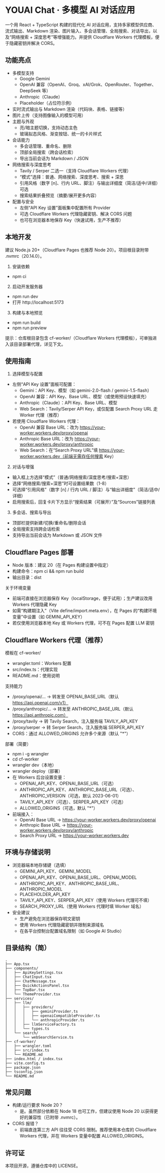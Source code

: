 # YOUAI Chat · 多模型 AI 对话应用

一个用 React + TypeScript 构建的现代化 AI 对话应用，支持多家模型供应商、流式输出、Markdown 渲染、图片输入、多会话管理、全局搜索、对话导出，以及“网络搜索 + 深度思考”等增强能力。并提供 Cloudflare Workers 代理模板，便于隐藏密钥并解决 CORS。

## 功能亮点
- 多模型支持
  - Google Gemini
  - OpenAI 兼容（OpenAI、Groq、xAI/Grok、OpenRouter、Together、DeepSeek 等）
  - Anthropic（Claude）
  - Placeholder（占位符示例）
- 实时流式输出与 Markdown 渲染（代码块、表格、链接等）
- 图片上传（支持图像输入的模型可用）
- 主题与外观
  - 亮/暗主题切换，支持动态主色
  - 玻璃拟态风格、渐变按钮、统一的卡片样式
- 会话能力
  - 多会话管理、重命名、删除
  - 顶部全局搜索（跨会话检索）
  - 导出当前会话为 Markdown / JSON
- 网络搜索与深度思考
  - Tavily / Serper 二选一（支持 Cloudflare Workers 代理）
  - “模式”选择：普通、网络搜索、深度思考、搜索 + 深思
  - 引用风格（数字 [n]、行内 URL、脚注）与输出详细度（简洁/适中/详细）可选
  - 搜索结果折叠预览（摘要/展开更多内容）
- 配置与安全
  - 左侧“API Key 设置”面板集中配置所有 Provider
  - 可选 Cloudflare Workers 代理隐藏密钥、解决 CORS 问题
  - 也可在浏览器本地保存 Key（快速试用，生产不推荐）

## 本地开发
建议 Node.js 20+（Cloudflare Pages 也推荐 Node 20）。项目根目录附带 .nvmrc（20.14.0）。

1) 安装依赖
- npm ci

2) 启动开发服务器
- npm run dev
- 打开 http://localhost:5173

3) 构建与本地预览
- npm run build
- npm run preview

提示：仓库根目录包含 cf-worker/（Cloudflare Workers 代理模板），可单独进入该目录部署代理，详见下文。

## 使用指南
1) 选择模型与配置
- 左侧“API Key 设置”面板可配置：
  - Gemini：API Key、模型（如 gemini-2.0-flash / gemini-1.5-flash）
  - OpenAI 兼容：API Key、Base URL、模型（或使用预设快速填充）
  - Anthropic（Claude）：API Key、Base URL、模型
  - Web Search：Tavily/Serper API Key，或仅配置 Search Proxy URL 走 Worker 代理（推荐）
- 若使用 Cloudflare Workers 代理：
  - OpenAI 兼容 Base URL：改为 https://your-worker.workers.dev/proxy/openai
  - Anthropic Base URL：改为 https://your-worker.workers.dev/proxy/anthropic
  - Web Search：在“Search Proxy URL”填 https://your-worker.workers.dev（前端无需存任何搜索 Key）

2) 对话与增强
- 输入框上方选择“模式”（普通/网络搜索/深度思考/搜索+深思）
- 选择“网络搜索/搜索+深思”时可设置结果数（1-8）
- 可选择“引用风格”（数字 [n] / 行内 URL / 脚注）与“输出详细度”（简洁/适中/详细）
- 启用搜索后，回复卡片下方显示“搜索结果（可展开）”及“Sources”链接列表

3) 多会话、搜索与导出
- 顶部栏提供新建/切换/重命名/删除会话
- 全局搜索支持跨会话检索
- 支持导出当前会话为 Markdown 或 JSON 文件

## Cloudflare Pages 部署
- Node 版本：建议 20（在 Pages 构建设置中指定）
- 构建命令：npm ci && npm run build
- 输出目录：dist

关于环境变量
- 前端可直接在浏览器保存 Key（localStorage，便于试用）；生产建议改用 Workers 代理隐藏 Key
- 如需“构建期注入”（Vite define/import.meta.env），在 Pages 的“构建环境变量”中设置（如 GEMINI_API_KEY）
- 若仅使用浏览器本地 Key 或 Workers 代理，可不在 Pages 配置 LLM 密钥

## Cloudflare Workers 代理（推荐）
模板在 cf-worker/
- wrangler.toml：Workers 配置
- src/index.ts：代理实现
- README.md：使用说明

支持能力
- /proxy/openai/... → 转发至 OPENAI_BASE_URL（默认 https://api.openai.com/v1）
- /proxy/anthropic/... → 转发至 ANTHROPIC_BASE_URL（默认 https://api.anthropic.com）
- /proxy/tavily → 转 Tavily Search，注入服务端 TAVILY_API_KEY
- /proxy/serper → 转 Serper Search，注入服务端 SERPER_API_KEY
- CORS：通过 ALLOWED_ORIGINS 允许多个来源（默认 "*"）

部署（简要）
- npm i -g wrangler
- cd cf-worker
- wrangler dev（本地）
- wrangler deploy（部署）
- 在 Workers 后台设置变量：
  - OPENAI_API_KEY、OPENAI_BASE_URL（可选）
  - ANTHROPIC_API_KEY、ANTHROPIC_BASE_URL（可选）、ANTHROPIC_VERSION（可选，默认 2023-06-01）
  - TAVILY_API_KEY（可选）、SERPER_API_KEY（可选）
  - ALLOWED_ORIGINS（可选，默认 "*"）
- 前端接入：
  - OpenAI Base URL → https://your-worker.workers.dev/proxy/openai
  - Anthropic Base URL → https://your-worker.workers.dev/proxy/anthropic
  - Search Proxy URL → https://your-worker.workers.dev

## 环境与存储说明
- 浏览器端本地存储键（选填）
  - GEMINI_API_KEY、GEMINI_MODEL
  - OPENAI_API_KEY、OPENAI_BASE_URL、OPENAI_MODEL
  - ANTHROPIC_API_KEY、ANTHROPIC_BASE_URL、ANTHROPIC_MODEL
  - PLACEHOLDER_API_KEY
  - TAVILY_API_KEY、SERPER_API_KEY（使用 Workers 代理可不填）
  - SEARCH_PROXY_URL（使用 Workers 代理时填 Worker 域名）
- 安全建议
  - 生产避免在浏览器保存明文密钥
  - 使用 Workers 代理隐藏密钥并限制来源域名
  - 在各平台控制台配置域名限制（如 Google AI Studio）

## 目录结构（简）
```
.
├── App.tsx
├── components/
│   ├── ApiKeySettings.tsx
│   ├── ChatInput.tsx
│   ├── ChatMessage.tsx
│   ├── QuickActionsPanel.tsx
│   ├── TopBar.tsx
│   └── ThemeProvider.tsx
├── services/
│   ├── llm/
│   │   ├── providers/
│   │   │   ├── geminiProvider.ts
│   │   │   ├── openaiCompatibleProvider.ts
│   │   │   └── anthropicProvider.ts
│   │   ├── llmServiceFactory.ts
│   │   └── types.ts
│   └── search/
│       └── webSearchService.ts
├── cf-worker/
│   ├── wrangler.toml
│   ├── src/index.ts
│   └── README.md
├── index.html / index.tsx
├── vite.config.ts
├── package.json
├── tsconfig.json
└── README.md
```

## 常见问题
- 构建/运行要求 Node 20？
  - 是。虽然部分依赖在 Node 18 也可工作，但建议使用 Node 20 以获得更好的兼容性（已附带 .nvmrc）。
- CORS 报错？
  - 前端直连第三方 API 往往受 CORS 限制。推荐使用本仓库的 Cloudflare Workers 代理，并在 Workers 变量中配置 ALLOWED_ORIGINS。

## 许可证
本项目开源，遵循仓库中的 LICENSE。